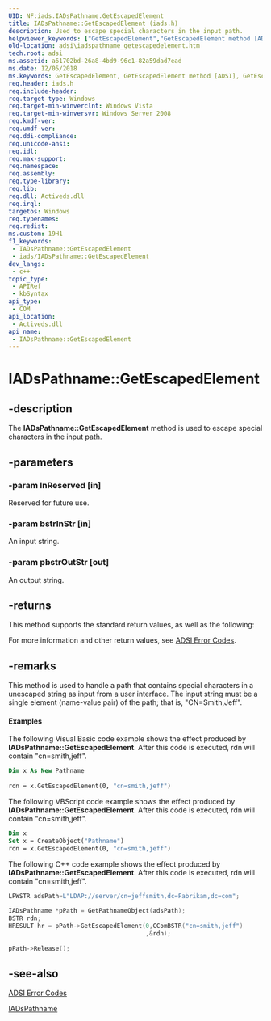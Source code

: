 ```yaml
---
UID: NF:iads.IADsPathname.GetEscapedElement
title: IADsPathname::GetEscapedElement (iads.h)
description: Used to escape special characters in the input path.
helpviewer_keywords: ["GetEscapedElement","GetEscapedElement method [ADSI]","GetEscapedElement method [ADSI]","IADsPathname interface","IADsPathname interface [ADSI]","GetEscapedElement method","IADsPathname.GetEscapedElement","IADsPathname::GetEscapedElement","_ds_iadspathname_getescapedelement","adsi.iadspathname__getescapedelement","adsi.iadspathname_getescapedelement","iads/IADsPathname::GetEscapedElement"]
old-location: adsi\iadspathname_getescapedelement.htm
tech.root: adsi
ms.assetid: a61702bd-26a8-4bd9-96c1-82a59dad7ead
ms.date: 12/05/2018
ms.keywords: GetEscapedElement, GetEscapedElement method [ADSI], GetEscapedElement method [ADSI],IADsPathname interface, IADsPathname interface [ADSI],GetEscapedElement method, IADsPathname.GetEscapedElement, IADsPathname::GetEscapedElement, _ds_iadspathname_getescapedelement, adsi.iadspathname__getescapedelement, adsi.iadspathname_getescapedelement, iads/IADsPathname::GetEscapedElement
req.header: iads.h
req.include-header: 
req.target-type: Windows
req.target-min-winverclnt: Windows Vista
req.target-min-winversvr: Windows Server 2008
req.kmdf-ver: 
req.umdf-ver: 
req.ddi-compliance: 
req.unicode-ansi: 
req.idl: 
req.max-support: 
req.namespace: 
req.assembly: 
req.type-library: 
req.lib: 
req.dll: Activeds.dll
req.irql: 
targetos: Windows
req.typenames: 
req.redist: 
ms.custom: 19H1
f1_keywords:
 - IADsPathname::GetEscapedElement
 - iads/IADsPathname::GetEscapedElement
dev_langs:
 - c++
topic_type:
 - APIRef
 - kbSyntax
api_type:
 - COM
api_location:
 - Activeds.dll
api_name:
 - IADsPathname::GetEscapedElement
---
```


# IADsPathname::GetEscapedElement


## -description

The <b>IADsPathname::GetEscapedElement</b> method is used to escape special characters in the input path.

## -parameters

### -param lnReserved [in]

Reserved for future use.

### -param bstrInStr [in]

An input string.

### -param pbstrOutStr [out]

An output string.

## -returns

This method supports the standard return values, as well as the following:

For more information and other return values, see  <a href="/windows/desktop/ADSI/adsi-error-codes">ADSI Error Codes</a>.

## -remarks

This method is used to handle a path that contains special characters in a unescaped string as input from a user interface. The input string must be a single element (name-value pair) of the path; that is, "CN=Smith,Jeff".


#### Examples

The following Visual Basic code example shows the effect produced by <b>IADsPathname::GetEscapedElement</b>. After this code is executed, rdn will contain "cn=smith\,jeff".


```vb
Dim x As New Pathname
 
rdn = x.GetEscapedElement(0, "cn=smith,jeff")
```


The following VBScript code example shows the effect produced by <b>IADsPathname::GetEscapedElement</b>. After this code is executed, rdn will contain "cn=smith\,jeff".


```vb
Dim x 
Set x = CreateObject("Pathname")
rdn = x.GetEscapedElement(0, "cn=smith,jeff")
```


The following C++ code example shows the effect produced by <b>IADsPathname::GetEscapedElement</b>. After this code is executed, rdn will contain "cn=smith\,jeff".


```cpp
LPWSTR adsPath=L"LDAP://server/cn=jeffsmith,dc=Fabrikam,dc=com";
 
IADsPathname *pPath = GetPathnameObject(adsPath);
BSTR rdn;
HRESULT hr = pPath->GetEscapedElement(0,CComBSTR("cn=smith,jeff")
                                      ,&rdn);
 
pPath->Release();
```

## -see-also

<a href="/windows/desktop/ADSI/adsi-error-codes">ADSI Error Codes</a>



<a href="/windows/desktop/api/iads/nn-iads-iadspathname">IADsPathname</a>

